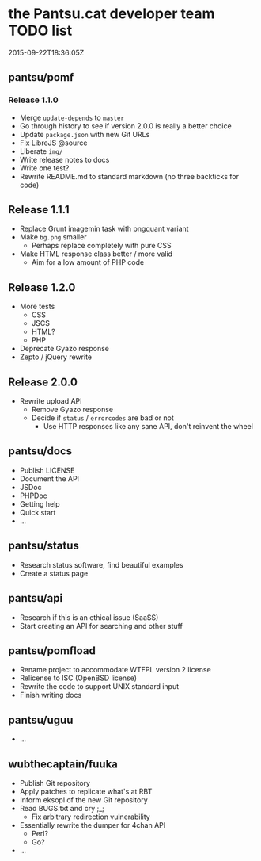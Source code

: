 # the Pantsu.cat developer team TODO list

2015-09-22T18:36:05Z

## pantsu/pomf

### Release 1.1.0

- Merge `update-depends` to `master`
- Go through history to see if version 2.0.0 is really a better choice
- Update `package.json` with new Git URLs
- Fix LibreJS @source
- Liberate `img/`
- Write release notes to docs
- Write one test?
- Rewrite README.md to standard markdown (no three backticks for code)

## Release 1.1.1

- Replace Grunt imagemin task with pngquant variant
- Make `bg.png` smaller
  - Perhaps replace completely with pure CSS
- Make HTML response class better / more valid
  - Aim for a low amount of PHP code

## Release 1.2.0

- More tests 
  - CSS
  - JSCS
  - HTML?
  - PHP
- Deprecate Gyazo response
- Zepto / jQuery rewrite

## Release 2.0.0

- Rewrite upload API
  - Remove Gyazo response
  - Decide if `status` / `errorcodes` are bad or not
    - Use HTTP responses like any sane API, don't reinvent the wheel

## pantsu/docs

- Publish LICENSE
- Document the API
- JSDoc
- PHPDoc
- Getting help
- Quick start
- ...

## pantsu/status

- Research status software, find beautiful examples
- Create a status page

## pantsu/api

- Research if this is an ethical issue (SaaSS)
- Start creating an API for searching and other stuff

## pantsu/pomfload

- Rename project to accommodate WTFPL version 2 license
- Relicense to ISC (OpenBSD license)
- Rewrite the code to support UNIX standard input
- Finish writing docs

## pantsu/uguu

- ...

## wubthecaptain/fuuka

- Publish Git repository
- Apply patches to replicate what's at RBT
- Inform eksopl of the new Git repository
- Read BUGS.txt and cry ;_;
  - Fix arbitrary redirection vulnerability
- Essentially rewrite the dumper for 4chan API
  - Perl?
  - Go?
- ...
